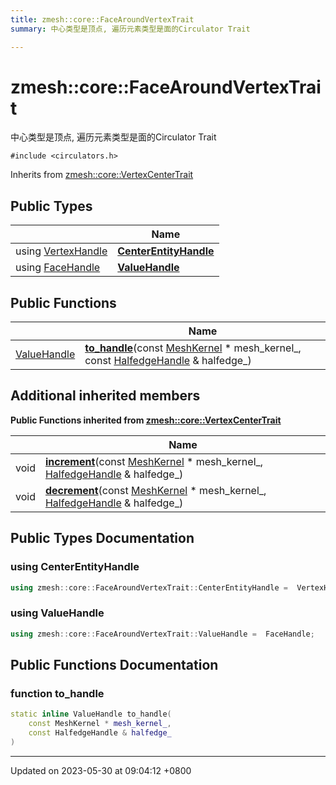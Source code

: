 ```yaml
---
title: zmesh::core::FaceAroundVertexTrait
summary: 中心类型是顶点, 遍历元素类型是面的Circulator Trait 

---
```


# zmesh::core::FaceAroundVertexTrait



中心类型是顶点, 遍历元素类型是面的Circulator Trait 


`#include <circulators.h>`

Inherits from [zmesh::core::VertexCenterTrait](Classes/structzmesh_1_1core_1_1_vertex_center_trait.md)

## Public Types

|                | Name           |
| -------------- | -------------- |
| using [VertexHandle](Classes/classzmesh_1_1core_1_1_vertex_handle.md) | **[CenterEntityHandle](Classes/structzmesh_1_1core_1_1_face_around_vertex_trait.md#using-centerentityhandle)**  |
| using [FaceHandle](Classes/classzmesh_1_1core_1_1_face_handle.md) | **[ValueHandle](Classes/structzmesh_1_1core_1_1_face_around_vertex_trait.md#using-valuehandle)**  |

## Public Functions

|                | Name           |
| -------------- | -------------- |
| [ValueHandle](Classes/structzmesh_1_1core_1_1_face_around_vertex_trait.md#using-valuehandle) | **[to_handle](Classes/structzmesh_1_1core_1_1_face_around_vertex_trait.md#function-to-handle)**(const [MeshKernel](Classes/classzmesh_1_1core_1_1_mesh_kernel.md) * mesh_kernel_, const [HalfedgeHandle](Classes/classzmesh_1_1core_1_1_halfedge_handle.md) & halfedge_) |

## Additional inherited members

**Public Functions inherited from [zmesh::core::VertexCenterTrait](Classes/structzmesh_1_1core_1_1_vertex_center_trait.md)**

|                | Name           |
| -------------- | -------------- |
| void | **[increment](Classes/structzmesh_1_1core_1_1_vertex_center_trait.md#function-increment)**(const [MeshKernel](Classes/classzmesh_1_1core_1_1_mesh_kernel.md) * mesh_kernel_, [HalfedgeHandle](Classes/classzmesh_1_1core_1_1_halfedge_handle.md) & halfedge_) |
| void | **[decrement](Classes/structzmesh_1_1core_1_1_vertex_center_trait.md#function-decrement)**(const [MeshKernel](Classes/classzmesh_1_1core_1_1_mesh_kernel.md) * mesh_kernel_, [HalfedgeHandle](Classes/classzmesh_1_1core_1_1_halfedge_handle.md) & halfedge_) |


## Public Types Documentation

### using CenterEntityHandle

```cpp
using zmesh::core::FaceAroundVertexTrait::CenterEntityHandle =  VertexHandle;
```


### using ValueHandle

```cpp
using zmesh::core::FaceAroundVertexTrait::ValueHandle =  FaceHandle;
```


## Public Functions Documentation

### function to_handle

```cpp
static inline ValueHandle to_handle(
    const MeshKernel * mesh_kernel_,
    const HalfedgeHandle & halfedge_
)
```


-------------------------------

Updated on 2023-05-30 at 09:04:12 +0800